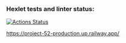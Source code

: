 ### Hexlet tests and linter status:
[![Actions Status](https://github.com/negodinaarina/python-django-developer-project-52/workflows/hexlet-check/badge.svg)](https://github.com/negodinaarina/python-django-developer-project-52/actions)

https://project-52-production.up.railway.app/
